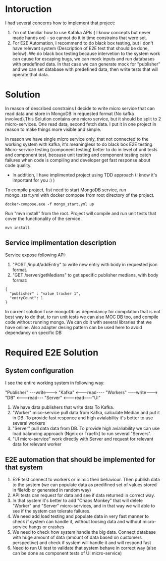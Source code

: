 # Intoruction
I had several concerns how to implement that project:

1) I'm not familiar how to use Kafaka APIs ( I know concepts but never made hands on) - so cannot do it in time constrains that were set.
1) For E2E Automation, I recommend to do black box testing, but I don't have relevant system (Description of E2E test that should be done, below). We do black box testing because intervetion to the system work can cause for escaping bugs,  we can mock inputs and run databases with predefined data. In that case we can generate mock for "publisher" and we can set database with predefined data, then write tests that will operate that data.

# Solution
In reason of described constrains I decide to write micro service that can read data and store in MongoDB in requested format (No kafka involved).This Solution contains one micro service, but it should be split to 2 micro-services. One read data, second fetch data. I put it in one project in reason to make things more visible and simple. 

In reason we have single micro service only, that not connected to the working system with kafka, it's meaningless to do black box E2E testing. Micro-service testing (component testing) better to do in level of unit tests and component test, because unit testing and component testing catch failures when code is compiling and developer get fast response about code quality. 

* In addition, I have implimented project using TDD approach (I know it's important for you :) )

To compile project, fist need to start MongoDB service, run mongo_start.yml with docker compose from root directory of the project. 
```
docker-compose.exe -f mongo_start.yml up
```

Run "mvn install" from the root. Project  will compile and run unit tests that cover the functionality of the service.
```
mvn install
```

## Service implimentation description
Service expose following API:
1) "POST /input/addEntry" to write new entry with body in requested json format.
2) "GET /server/getMedians" to get specific publisher medians, with body format: 
```
{
  "publisher" : "value tracker 1",
  "entryCount": 1
}
```
In current solution I use mongoDb as dependancy for compilation that is not best way to do that, to run unit tests we can also MOC DB too, and compile code without running mongo. We can do it with several libraries that we have online. Also adapter desing pattern can be used here to avoid dependancy on specific DB

 

# Required E2E Solution
## System configuration
I see the entire working system in following way:

"Publisher" ---write---> "Kafka" <---read---- "Workers"  ----write---> "DB" <---read--- "Server" <---read----"UI"

1) We have data publishers that write data To Kafka.
1) "Worker" mico-service pull data from Kafka, calculate Median and put it in DB.
   To provide fast responce and high avialability it's better to use several workers 
1) "Server" pull data data from DB. 
    To provide high avialiability we can use load balancing approach (Ngnix or Traefik) to run several "Servers".
1) "UI micro-service" work directly with Server and request for relevant data for relevant worker
   

## E2E automation that should be implemented for that system
1) E2E test connect to workers or mimic their behaviour. Then publish data to the system (we can populate data as predifined set of values stored in file/db or generated in random way)
1) API tests can request for data and see if data returned in correct way.
1) In that system it's  better to add "Chaos Monkey" that will delete "Worker" and "Server" micro-services, and in that way we will able to see if the system can tolerate failures.
1) We need add load testing and populate data in very fast manner to check if system can handle it, without loosing data and without micro-service hangs or crashes
1) We need to check how system handle the big data. Connect database with huge amount of data (amount of data based on customers perspective) and check if system will handle it and will respond fast
1) Need to run UI test to validate that system behave in correct way (also can be done as component tests of UI micro-service)

